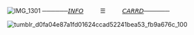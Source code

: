 ![IMG_1301](https://github.com/user-attachments/assets/3414d564-8e1c-4ee2-91a1-f83b3cea8ff0)
──────[𝘐𝘕𝘍𝘖](https://t.me/autopsykiss)ㅤㅤㅤ☰ㅤㅤㅤ[𝘊𝘈𝘙𝘙𝘋](https://mothereater.carrd.co)──────

![tumblr_d0fa04e87a1fd01624ccad52241bea53_fb9a676c_100](https://github.com/user-attachments/assets/5a3f549a-cefb-4836-b04f-d97697c127cd)

